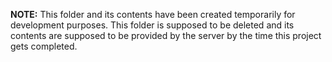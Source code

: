 **NOTE:**
This folder and its contents have been created temporarily for development purposes.
This folder is supposed to be deleted and its contents are supposed to be provided by the server by the time this project gets completed.